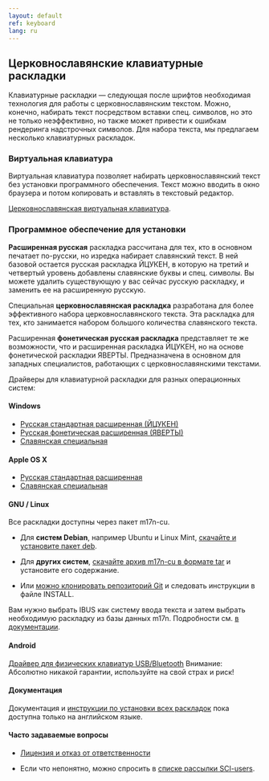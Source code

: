 ```yaml
---
layout: default
ref: keyboard
lang: ru
---
```


## Церковнославянские клавиатурные раскладки

Клавиатурные раскладки &mdash; следующая после шрифтов необходимая технология для работы с церковнославянским текстом. 
Можно, конечно, набирать текст посредством вставки спец. символов, но это не только неэффективно, но также может привести 
к ошибкам рендеринга надстрочных символов. Для набора текста, мы предлагаем несколько клавиатурных раскладок.

### Виртуальная клавиатура

Виртуальная клавиатура позволяет набирать церковнославянский текст без установки программного обеспечения. 
Текст можно вводить в окно браузера и потом копировать и вставлять в текстовый редактор.

[Церковнославянская виртуальная клавиатура](https://ponomar.net/cu_vkeyb.html).

### Программное обеспечение для установки

**Расширенная русская** раскладка рассчитана для тех, кто в основном печатает по-русски, но изредка набирает славянский текст.
В ней базовой остается русская раскладка ЙЦУКЕН, в которую на третий и четвертый уровень добавлены славянские буквы и 
спец. символы. Вы можете удалить существующую у вас сейчас русскую раскладку,
и заменить ее на расширенную русскую.

Специальная **церковнославянская раскладка** разработана
для более эффективного набора церковнославянского текста. 
Эта раскладка для тех, кто занимается набором большого количества славянского текста.

Расширенная **фонетическая русская раскладка** представляет те же возможности,
что и расширенная раскладка ЙЦУКЕН, но на основе фонетической раскладки
ЯВЕРТЫ. Предназначена в основном для западных специалистов, работающих с
церковнославянскими текстами.

Драйверы для клавиатурной раскладки для разных операционных систем:

#### Windows

* [Русская стандартная расширенная (ЙЦУКЕН)](https://www.ponomar.net/files/ru-ext.zip)
* [Русская фонетическая расширенная (ЯВЕРТЫ)](https://www.ponomar.net/files/ru-phonx.zip)
* [Славянская специальная](https://www.ponomar.net/files/cu-kbd.zip)

#### Apple OS X

* [Русская стандартная расширенная](https://www.ponomar.net/files/ru-ext_mac.zip)
* [Славянская специальная](https://www.ponomar.net/files/cukeyb_mac1.zip)

#### GNU / Linux

Все раскладки доступны через пакет m17n-cu.

* Для **систем Debian**, например Ubuntu и Linux Mint, [скачайте и установите пакет deb](https://github.com/typiconman/m17n-cu/releases/download/v.1.2.5/m17n-cu_1.2.5_all.deb).

* Для **других систем**, [скачайте архив m17n-cu в формате tar](https://github.com/typiconman/m17n-cu/archive/refs/tags/v.1.2.5.tar.gz) и установите его содержание.

* Или [можно клонировать репозиторий Git](https://github.com/typiconman/m17n-cu) и следовать инструкции в файле INSTALL.


Вам нужно выбрать IBUS как систему ввода текста и затем выбрать необходимую
раскладку из базы данных m17n.
Подробности см. [в документации](https://www.ponomar.net/files/docen.pdf).

#### Android

[Драйвер для физических клавиатур USB/Bluetooth](https://www.ponomar.net/files/cu-android.apk)
Внимание: Абсолютно никакой гарантии, используйте на свой страх и риск!

#### Документация

Документация и [инструкции по установки всех раскладок](https://www.ponomar.net/files/docen.pdf) пока доступна только на 
английском языке.

#### Часто задаваемые вопросы

* [Лицензия и отказ от ответственности](/ru/legal.html)

* Если что непонятно, можно спросить в [списке рассылки SCI-users](support.html).

